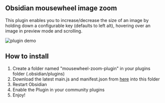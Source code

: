 ## Obsidian mousewheel image zoom

This plugin enables you to increase/decrease the size of an image by holding down a configurable key (defaults to 
left alt), hovering over an image in preview mode and scrolling.

![plugin demo](https://raw.githubusercontent.com/nicojeske/mousewheel-image-zoom/master/Animation.gif)

## How to install
1. Create a folder named "mousewheel-zoom-plugin" in your plugins folder (.obsidian/plugins)
2. Download the latest main.js and manifest.json from [here](https://github.com/nicojeske/mousewheel-image-zoom/releases/latest) into this folder
3. Restart Obsidian
4. Enable the Plugin in your community plugins
5. Enjoy!
